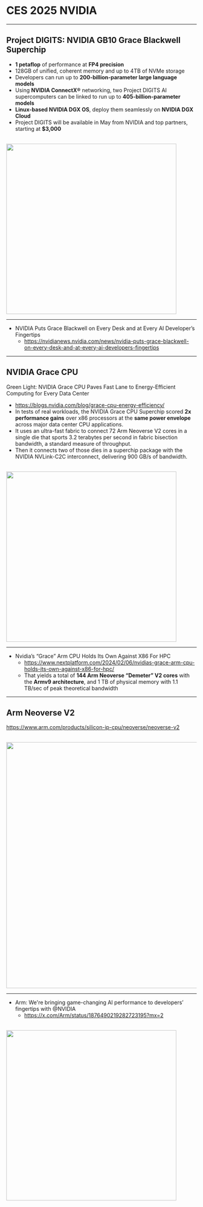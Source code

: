 # CES 2025 NVIDIA

---
## Project DIGITS: NVIDIA GB10 Grace Blackwell Superchip
* **1 petaflop** of performance at **FP4 precision**
* 128GB of unified, coherent memory and up to 4TB of NVMe storage
* Developers can run up to **200-billion-parameter large language models**
* Using **NVIDIA ConnectX®** networking, two Project DIGITS AI supercomputers can be linked to run up to **405-billion-parameter models**
* **Linux-based NVIDIA DGX OS**, deploy them seamlessly on **NVIDIA DGX Cloud**
* Project DIGITS will be available in May from NVIDIA and top partners, starting at **$3,000**

<br/>
<img src="https://github.com/user-attachments/assets/926a0963-1248-4a10-a49f-961c836bf46d" width=450>

---
* NVIDIA Puts Grace Blackwell on Every Desk and at Every AI Developer’s Fingertips
    * https://nvidianews.nvidia.com/news/nvidia-puts-grace-blackwell-on-every-desk-and-at-every-ai-developers-fingertips

---
## NVIDIA Grace CPU
Green Light: NVIDIA Grace CPU Paves Fast Lane to Energy-Efficient Computing for Every Data Center
* https://blogs.nvidia.com/blog/grace-cpu-energy-efficiency/
* In tests of real workloads, the NVIDIA Grace CPU Superchip scored **2x performance gains** over x86 processors at the **same power envelope** across major data center CPU applications.
* It uses an ultra-fast fabric to connect 72 Arm Neoverse V2 cores in a single die that sports 3.2 terabytes per second in fabric bisection bandwidth, a standard measure of throughput.
* Then it connects two of those dies in a superchip  package with the NVIDIA NVLink-C2C interconnect, delivering 900 GB/s of bandwidth.

<br/>
<img src="https://github.com/user-attachments/assets/4fa0bf21-5de3-40df-aefe-73ebeb44fe20" width=450>

---
* Nvidia’s “Grace” Arm CPU Holds Its Own Against X86 For HPC
    * https://www.nextplatform.com/2024/02/06/nvidias-grace-arm-cpu-holds-its-own-against-x86-for-hpc/
    * That yields a total of **144 Arm Neoverse “Demeter” V2 cores** with the **Armv9 architecture**, and 1 TB of physical memory with 1.1 TB/sec of peak theoretical bandwidth

---
## Arm Neoverse V2
https://www.arm.com/products/silicon-ip-cpu/neoverse/neoverse-v2

<br/>
<img src="https://github.com/user-attachments/assets/c874d702-f74d-425c-a7d1-b20fce9bb6d8" width=650>

---
* Arm: We're bringing game-changing AI performance to developers’ fingertips with @NVIDIA
    * https://x.com/Arm/status/1876490219282723195?mx=2 

<br/>
<img src="https://github.com/user-attachments/assets/bf45b7b5-5796-4106-9bb7-f5d430815e60" width=450>
